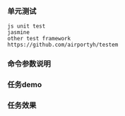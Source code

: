 ### 单元测试
```shell
js unit test
jasmine
other test framework
https://github.com/airportyh/testem
```

### 命令参数说明

### 任务demo

### 任务效果

